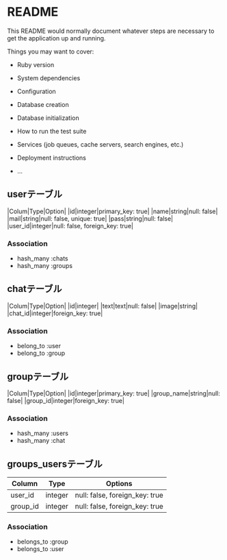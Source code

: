 # README

This README would normally document whatever steps are necessary to get the
application up and running.

Things you may want to cover:

* Ruby version

* System dependencies

* Configuration

* Database creation

* Database initialization

* How to run the test suite

* Services (job queues, cache servers, search engines, etc.)

* Deployment instructions

* ...

## userテーブル
|Colum|Type|Option|
|id|integer|primary_key: true|
|name|string|null: false|
|mail|string|null: false, unique: true|
|pass|string|null: false|
|user_id|integer|null: false, foreign_key: true|
### Association
- hash_many :chats
- hash_many :groups

## chatテーブル
|Colum|Type|Option|
|id|integer|
|text|text|null: false|
|image|string|
|chat_id|integer|foreign_key: true|
### Association
- belong_to :user
- belong_to :group

## groupテーブル
|Colum|Type|Option|
|id|integer|primary_key: true|
|group_name|string|null: false|
|group_id|integer|foreign_key: true|
### Association
- hash_many :users
- hash_many :chat

## groups_usersテーブル
|Column|Type|Options|
|------|----|-------|
|user_id|integer|null: false, foreign_key: true|
|group_id|integer|null: false, foreign_key: true|
### Association
- belongs_to :group
- belongs_to :user

